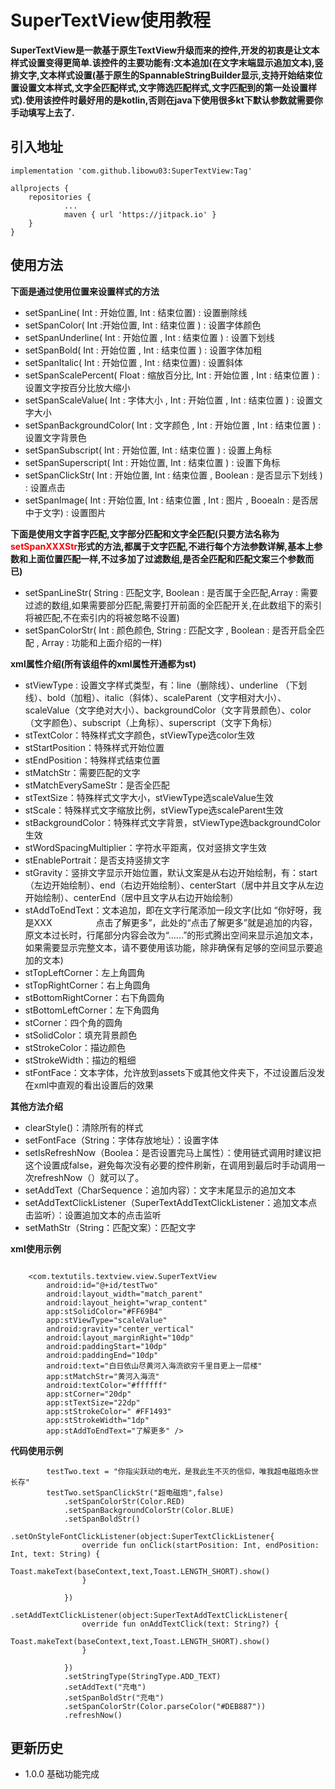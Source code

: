 # SuperTextView使用教程

**SuperTextView是一款基于原生TextView升级而来的控件,开发的初衷是让文本样式设置变得更简单.该控件的主要功能有:文本追加(在文字末端显示追加文本),竖排文字,文本样式设置(基于原生的SpannableStringBuilder显示,支持开始结束位置设置文本样式,文字全匹配样式,文字筛选匹配样式,文字匹配到的第一处设置样式).使用该控件时最好用的是kotlin,否则在java下使用很多kt下默认参数就需要你手动填写上去了.**

## 引入地址
```
implementation 'com.github.libowu03:SuperTextView:Tag'

allprojects {
    repositories {
			...
			maven { url 'https://jitpack.io' }
	}
}
```

## 使用方法
**下面是通过使用位置来设置样式的方法**
+ setSpanLine( Int : 开始位置, Int  : 结束位置) : 设置删除线
+ setSpanColor( Int  :开始位置, Int : 结束位置 ) : 设置字体颜色
+ setSpanUnderline( Int : 开始位置 , Int : 结束位置 ) : 设置下划线
+ setSpanBold( Int : 开始位置 , Int : 结束位置 ) : 设置字体加粗
+ setSpanItalic( Int : 开始位置 , Int : 结束位置) : 设置斜体
+ setSpanScalePercent( Float : 缩放百分比, Int : 开始位置 , Int : 结束位置 ) : 设置文字按百分比放大缩小
+ setSpanScaleValue( Int : 字体大小 , Int : 开始位置 , Int : 结束位置 ) : 设置文字大小
+ setSpanBackgroundColor( Int : 文字颜色 , Int : 开始位置 , Int : 结束位置 ) : 设置文字背景色
+ setSpanSubscript( Int  : 开始位置, Int : 结束位置 ) : 设置上角标
+ setSpanSuperscript( Int  : 开始位置, Int : 结束位置 ) : 设置下角标
+ setSpanClickStr( Int : 开始位置, Int : 结束位置 , Boolean : 是否显示下划线 ) : 设置点击
+ setSpanImage( Int : 开始位置, Int : 结束位置 , Int : 图片 , Booealn  : 是否居中于文字) : 设置图片

**下面是使用文字首字匹配,文字部分匹配和文字全匹配(只要方法名称为<font color = "#ff0000">setSpanXXXStr</font>形式的方法,都属于文字匹配,不进行每个方法参数详解,基本上参数和上面位置匹配一样,不过多加了过滤数组,是否全匹配和匹配文案三个参数而已)**
+ setSpanLineStr( String : 匹配文字, Boolean : 是否属于全匹配,Array<Int> : 需要过滤的数组,如果需要部分匹配,需要打开前面的全匹配开关,在此数组下的索引将被匹配,不在索引内的将被忽略不设置) 
+ setSpanColorStr( Int : 颜色颜色, String : 匹配文字 , Boolean : 是否开启全匹配 , Array<Int> : 功能和上面介绍的一样)


**xml属性介绍(所有该组件的xml属性开通都为st)**
+ stViewType : 设置文字样式类型，有：line（删除线）、underline （下划线）、bold（加粗）、italic（斜体）、scaleParent（文字相对大小）、scaleValue（文字绝对大小）、backgroundColor（文字背景颜色）、color（文字颜色）、subscript（上角标）、superscript（文字下角标）
+ stTextColor：特殊样式文字颜色，stViewType选color生效
+ stStartPosition：特殊样式开始位置
+ stEndPosition：特殊样式结束位置
+ stMatchStr：需要匹配的文字
+ stMatchEverySameStr：是否全匹配
+ stTextSize：特殊样式文字大小，stViewType选scaleValue生效
+ stScale：特殊样式文字缩放比例，stViewType选scaleParent生效
+ stBackgroundColor：特殊样式文字背景，stViewType选backgroundColor生效
+ stWordSpacingMultiplier：字符水平距离，仅对竖排文字生效
+ stEnablePortrait：是否支持竖排文字
+ stGravity：竖排文字显示开始位置，默认文案是从右边开始绘制，有：start（左边开始绘制）、end（右边开始绘制）、centerStart（居中并且文字从左边开始绘制）、centerEnd（居中且文字从右边开始绘制）
+ stAddToEndText：文本追加，即在文字行尾添加一段文字(比如 “你好呀，我是XXX&emsp;&emsp;&emsp;&emsp;&emsp;点击了解更多”，此处的“点击了解更多”就是追加的内容，原文本过长时，行尾部分内容会改为“......”的形式腾出空间来显示追加文本，如果需要显示完整文本，请不要使用该功能，除非确保有足够的空间显示要追加的文本)
+ stTopLeftCorner：左上角圆角
+ stTopRightCorner：右上角圆角
+ stBottomRightCorner：右下角圆角
+ stBottomLeftCorner：左下角圆角
+ stCorner：四个角的圆角
+ stSolidColor：填充背景颜色
+ stStrokeColor：描边颜色
+ stStrokeWidth：描边的粗细
+ stFontFace：文本字体，允许放到assets下或其他文件夹下，不过设置后没发在xml中直观的看出设置后的效果


**其他方法介绍**
+ clearStyle()：清除所有的样式
+ setFontFace（String：字体存放地址）：设置字体
+ setIsRefreshNow（Boolea：是否设置完马上属性）：使用链式调用时建议把这个设置成false，避免每次没有必要的控件刷新，在调用到最后时手动调用一次refreshNow（）就可以了。
+ setAddText（CharSequence：追加内容）：文字末尾显示的追加文本
+ setAddTextClickListener（SuperTextAddTextClickListener：追加文本点击监听）：设置追加文本的点击监听
+ setMathStr（String：匹配文案）：匹配文字

**xml使用示例**
```

    <com.textutils.textview.view.SuperTextView
        android:id="@+id/testTwo"
        android:layout_width="match_parent"
        android:layout_height="wrap_content"
        app:stSolidColor="#FF69B4"
        app:stViewType="scaleValue"
        android:gravity="center_vertical"
        android:layout_marginRight="10dp"
        android:paddingStart="10dp"
        android:paddingEnd="10dp"
        android:text="白日依山尽黄河入海流欲穷千里目更上一层楼"
        app:stMatchStr="黄河入海流"
        android:textColor="#ffffff"
        app:stCorner="20dp"
        app:stTextSize="22dp"
        app:stStrokeColor="	#FF1493"
        app:stStrokeWidth="1dp"
        app:stAddToEndText="了解更多" />
```

**代码使用示例**
```
        testTwo.text = "你指尖跃动的电光，是我此生不灭的信仰，唯我超电磁炮永世长存"
        testTwo.setSpanClickStr("超电磁炮",false)
            .setSpanColorStr(Color.RED)
            .setSpanBackgroundColorStr(Color.BLUE)
            .setSpanBoldStr()
            .setOnStyleFontClickListener(object:SuperTextClickListener{
                override fun onClick(startPosition: Int, endPosition: Int, text: String) {
                    Toast.makeText(baseContext,text,Toast.LENGTH_SHORT).show()
                }

            })
            .setAddTextClickListener(object:SuperTextAddTextClickListener{
                override fun onAddTextClick(text: String?) {
                    Toast.makeText(baseContext,text,Toast.LENGTH_SHORT).show()
                }

            })
            .setStringType(StringType.ADD_TEXT)
            .setAddText("充电")
            .setSpanBoldStr("充电")
            .setSpanColorStr(Color.parseColor("#DEB887"))
            .refreshNow()
```

## 更新历史
+ 1.0.0
基础功能完成
